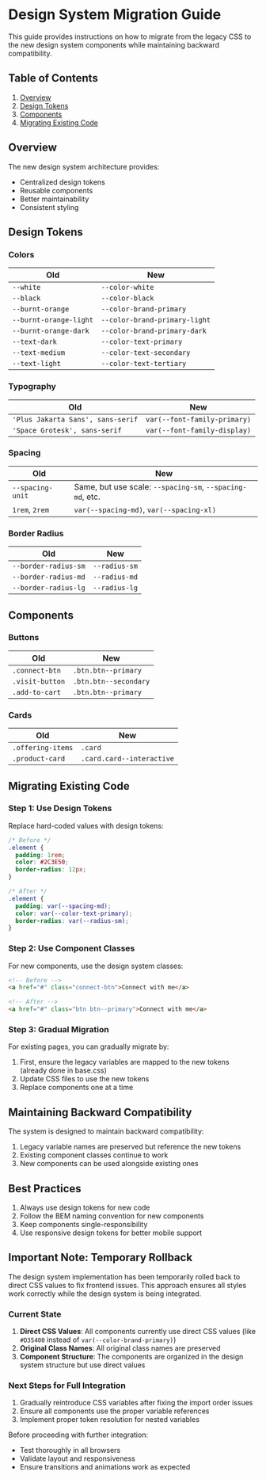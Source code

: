 # Design System Migration Guide

This guide provides instructions on how to migrate from the legacy CSS to the new design system components while maintaining backward compatibility.

## Table of Contents
1. [Overview](#overview)
2. [Design Tokens](#design-tokens)
3. [Components](#components)
4. [Migrating Existing Code](#migrating-existing-code)

## Overview

The new design system architecture provides:
- Centralized design tokens
- Reusable components
- Better maintainability
- Consistent styling

## Design Tokens

### Colors
Old | New
--- | ---
`--white` | `--color-white`
`--black` | `--color-black` 
`--burnt-orange` | `--color-brand-primary`
`--burnt-orange-light` | `--color-brand-primary-light`
`--burnt-orange-dark` | `--color-brand-primary-dark`
`--text-dark` | `--color-text-primary`
`--text-medium` | `--color-text-secondary`
`--text-light` | `--color-text-tertiary`

### Typography
Old | New
--- | ---
`'Plus Jakarta Sans', sans-serif` | `var(--font-family-primary)`
`'Space Grotesk', sans-serif` | `var(--font-family-display)`

### Spacing
Old | New
--- | ---
`--spacing-unit` | Same, but use scale: `--spacing-sm`, `--spacing-md`, etc.
`1rem`, `2rem` | `var(--spacing-md)`, `var(--spacing-xl)`

### Border Radius
Old | New
--- | ---
`--border-radius-sm` | `--radius-sm`
`--border-radius-md` | `--radius-md`
`--border-radius-lg` | `--radius-lg`

## Components

### Buttons
Old | New
--- | ---
`.connect-btn` | `.btn.btn--primary`
`.visit-button` | `.btn.btn--secondary`
`.add-to-cart` | `.btn.btn--primary`

### Cards
Old | New
--- | ---
`.offering-items` | `.card`
`.product-card` | `.card.card--interactive`

## Migrating Existing Code

### Step 1: Use Design Tokens

Replace hard-coded values with design tokens:

```css
/* Before */
.element {
  padding: 1rem;
  color: #2C3E50;
  border-radius: 12px;
}

/* After */
.element {
  padding: var(--spacing-md);
  color: var(--color-text-primary);
  border-radius: var(--radius-sm);
}
```

### Step 2: Use Component Classes

For new components, use the design system classes:

```html
<!-- Before -->
<a href="#" class="connect-btn">Connect with me</a>

<!-- After -->
<a href="#" class="btn btn--primary">Connect with me</a>
```

### Step 3: Gradual Migration

For existing pages, you can gradually migrate by:

1. First, ensure the legacy variables are mapped to the new tokens (already done in base.css)
2. Update CSS files to use the new tokens
3. Replace components one at a time

## Maintaining Backward Compatibility

The system is designed to maintain backward compatibility:

1. Legacy variable names are preserved but reference the new tokens
2. Existing component classes continue to work
3. New components can be used alongside existing ones

## Best Practices

1. Always use design tokens for new code
2. Follow the BEM naming convention for new components
3. Keep components single-responsibility
4. Use responsive design tokens for better mobile support 

## Important Note: Temporary Rollback

The design system implementation has been temporarily rolled back to direct CSS values to fix frontend issues. This approach ensures all styles work correctly while the design system is being integrated.

### Current State

1. **Direct CSS Values**: All components currently use direct CSS values (like `#D35400` instead of `var(--color-brand-primary)`)
2. **Original Class Names**: All original class names are preserved
3. **Component Structure**: The components are organized in the design system structure but use direct values

### Next Steps for Full Integration

1. Gradually reintroduce CSS variables after fixing the import order issues
2. Ensure all components use the proper variable references
3. Implement proper token resolution for nested variables

Before proceeding with further integration:
- Test thoroughly in all browsers
- Validate layout and responsiveness
- Ensure transitions and animations work as expected 